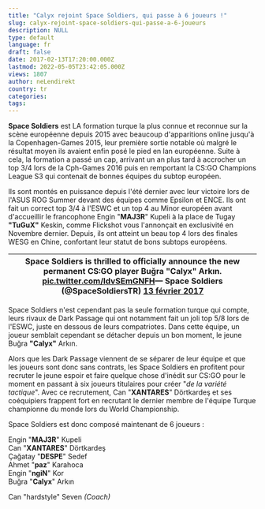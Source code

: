 ```yaml
---
title: "Calyx rejoint Space Soldiers, qui passe à 6 joueurs !"
slug: calyx-rejoint-space-soldiers-qui-passe-a-6-joueurs
description: NULL
type: default
language: fr
draft: false
date: 2017-02-13T17:20:00.000Z
lastmod: 2022-05-05T23:42:05.000Z
views: 1807
author: neLendirekt
country: tr
categories:
tags:
---
```

**Space Soldiers** est LA formation turque la plus connue et reconnue sur la scène européenne depuis 2015 avec beaucoup d'apparitions online jusqu'à la Copenhagen-Games 2015, leur première sortie notable où malgré le résultat moyen ils avaient enfin posé le pied en lan européenne. Suite à cela, la formation a passé un cap, arrivant un an plus tard à accrocher un top 3/4 lors de la Cph-Games 2016 puis en remportant la CS:GO Champions League S3 qui contenait de bonnes équipes du subtop européen.

Ils sont montés en puissance depuis l'été dernier avec leur victoire lors de l'ASUS ROG Summer devant des équipes comme Epsilon et ENCE. Ils ont fait un correct top 3/4 à l'ESWC et un top 4 au Minor européen avant d'accueillir le francophone Engin "**MAJ3R**" Kupeli à la place de Tugay **"TuGuX"** Keskin, comme Flickshot vous l'annonçait en exclusivité en Novembre dernier. Depuis, ils ont atteint un beau top 4 lors des finales WESG en Chine, confortant leur statut de bons subtops européens.

| Space Soldiers is thrilled to officially announce the new permanent CS:GO player Buğra "Calyx" Arkın. [pic.twitter.com/IdvSEmGNFH](https://t.co/IdvSEmGNFH)— Space Soldiers (@SpaceSoldiersTR) [13 février 2017](https://twitter.com/SpaceSoldiersTR/status/831155870063013888) |
| ------------------------------------------------------------------------------------------------------------------------------------------------------------------------------------------------------------------------------------------------------------------------------- |

  
Space Soldiers n'est cependant pas la seule formation turque qui compte, leurs rivaux de Dark Passage qui ont notamment fait un joli top 5/8 lors de l'ESWC, juste en dessous de leurs compatriotes. Dans cette équipe, un joueur semblait cependant se détacher depuis un bon moment, le jeune Buğra **"Calyx"** Arkın.

Alors que les Dark Passage viennent de se séparer de leur équipe et que les joueurs sont donc sans contrats, les Space Soldiers en profitent pour recruter le jeune espoir et faire quelque chose d'inédit sur CS:GO pour le moment en passant à six joueurs titulaires pour créer "_de la variété tactique_". Avec ce recrutement, Can "**XANTARES**" Dörtkardeş et ses coéquipiers frappent fort en recrutant le dernier membre de l'équipe Turque championne du monde lors du World Championship. 

Space Soldiers est donc composé maintenant de 6 joueurs :

Engin "**MAJ3R**" Kupeli  
Can "**XANTARES**" Dörtkardeş  
Çağatay "**DESPE**" Sedef   
Ahmet "**paz**" Karahoca  
Engin "**ngiN**" Kor  
Buğra "**Calyx**" Arkın 

Can "hardstyle" Seven _(Coach)_
